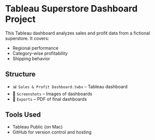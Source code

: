 # Tableau Superstore Dashboard Project

This Tableau dashboard analyzes sales and profit data from a fictional superstore. It covers:
- Regional performance
- Category-wise profitability
- Shipping behavior

## Structure

- 📊 `Sales & Profit Dashboard.twbx` – Tableau dashboard
- 📁 `Screenshots` – Images of dashboards
- 📁 `Exports` – PDF of final dashboards

## Tools Used
- Tableau Public (on Mac)
- GitHub for version control and hosting

